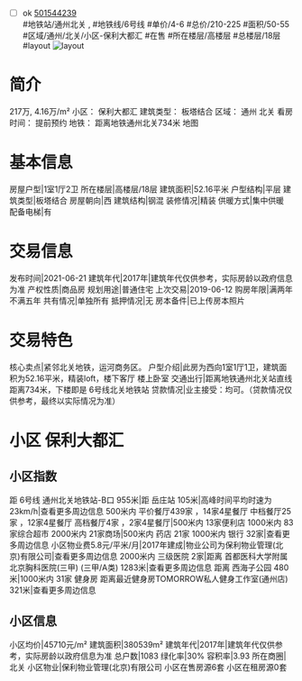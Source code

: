- [ ] ok [501544239](https://bj.5i5j.com/ershoufang/501544239.html)  
 #地铁站/通州北关 ,  #地铁线/6号线
#单价/4-6 #总价/210-225 #面积/50-55   #区域/通州/北关/小区-保利大都汇 #在售 #所在楼层/高楼层 #总楼层/18层 #layout 
![layout](http://image2a.5i5j.com/scm/HOUSE_CUSTOMER/7794ec093de546d6a9352729e55ba60a.jpg_P5.jpg) 
# 简介 
 217万,  4.16万/m² 
小区： 保利大都汇
建筑类型： 板塔结合
区域： 通州 北关
看房时间： 提前预约
地铁： 距离地铁通州北关734米 地图
# 基本信息 
 房屋户型|1室1厅2卫
所在楼层|高楼层/18层
建筑面积|52.16平米
户型结构|平层
建筑类型|板塔结合
房屋朝向|西
建筑结构|钢混
装修情况|精装
供暖方式|集中供暖
配备电梯|有
# 交易信息 
 发布时间|2021-06-21
建筑年代|2017年|建筑年代仅供参考，实际房龄以政府信息为准
产权性质|商品房
规划用途|普通住宅
上次交易|2019-06-12
购房年限|满两年不满五年
共有情况|单独所有
抵押情况|无
房本备件|已上传房本照片
# 交易特色 
 核心卖点|紧邻北关地铁，运河商务区。
户型介绍|此房为西向1室1厅1卫，建筑面积为52.16平米，精装loft，楼下客厅 楼上卧室
交通出行|距离地铁通州北关站直线距离734米，下楼即是 6号线北关地铁站
贷款情况|业主接受：均可。（贷款情况仅供参考，最终以实际情况为准）
# 小区 保利大都汇
## 小区指数 
 距 6号线 通州北关地铁站-B口 955米|距 岳庄站 105米|高峰时间平均时速为23km/h|查看更多周边信息
500米内 平价餐厅439家 ，14家4星餐厅
中档餐厅25家 ，12家4星餐厅
高档餐厅4家 ，2家4星餐厅|500米内 13家便利店
1000米内 83家综合超市
2000米内 21家商场|500米内 药店 21家
1000米内 银行 32家|查看更多周边信息
小区物业费5.8元/平米/月|2017年建成|物业公司为保利物业管理(北京)有限公司|查看更多周边信息
2000米内 三级医院 2家|距离 首都医科大学附属北京胸科医院(三甲) (三甲/A类) 1283米|查看更多周边信息
距离 西海子公园 480米|1000米内 31家 健身房
距离最近健身房TOMORROW私人健身工作室(通州店) 321米|查看更多周边信息
## 小区信息 
 小区均价|45710元/m²
建筑面积|380539m²
建筑年代|2017年|建筑年代仅供参考，实际房龄以政府信息为准
总户数|1083
绿化率|30%
容积率|3.93
所在商圈|北关
小区物业|保利物业管理(北京)有限公司
小区在售房源6套
小区在租房源0套
